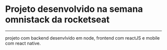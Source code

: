 # Projeto desenvolvido na semana omnistack da rocketseat

---

projeto com backend desenvlvido em node, frontend com reactJS e mobile com react native.
